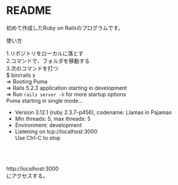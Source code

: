 # README

初めて作成したRuby on Railsのプログラムです。

使い方

1.リポジトリをローカルに落とす<br>
2.コマンドで、フォルダを移動する<br>
3.次のコマンドを打つ<br>
 $ bin/rails s<br>
 => Booting Puma<br>
 => Rails 5.2.3 application starting in development <br>
 => Run `rails server -h` for more startup options<br>
 Puma starting in single mode...<br>
 * Version 3.12.1 (ruby 2.3.7-p456), codename: Llamas in Pajamas<br>
 * Min threads: 5, max threads: 5<br>
 * Environment: development<br>
 * Listening on tcp://localhost:3000<br>
 Use Ctrl-C to stop<br><br><br><br>


http://localhost:3000<br>
にアクセスする。
